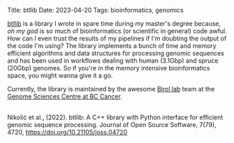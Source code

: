Title: btllib
Date: 2023-04-20
Tags: bioinformatics, genomics

[btllib](https://github.com/bcgsc/btllib) is a library I wrote in spare time during my master's degree because, _oh my god_ is so much of bioinformatics (or scientific in general) code awful. How can I even trust the results of my pipelines if I'm doubting the output of the code I'm using? The library implements a bunch of time and memory efficient algorithms and data structures for processing genomic sequences and has been used in workflows dealing with human (3.1Gbp) and spruce (20Gbp) genomes. So if you're in the memory intensive bioinformatics space, you might wanna give it a go.

Currently, the library is maintained by the awesome [Birol lab](http://www.birollab.ca/) team at the [Genome Sciences Centre at BC Cancer](https://www.bcgsc.ca/).
<br/>
<br/>
<div class="citation">
Nikolić et al., (2022). btllib: A C++ library with Python interface for efficient genomic sequence processing. Journal of Open Source Software, 7(79), 4720, <a href="https://doi.org/10.21105/joss.04720">https://doi.org/10.21105/joss.04720</a>
</div>
